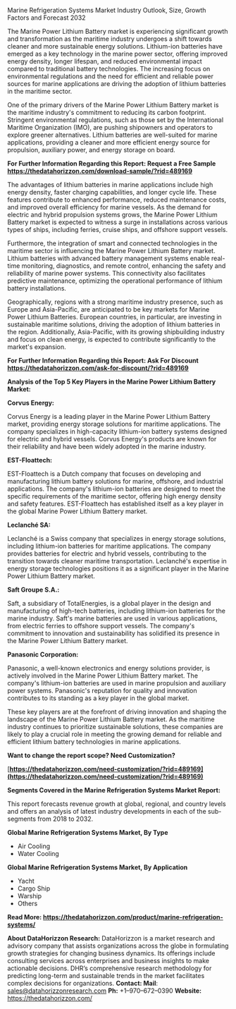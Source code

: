 ﻿Marine Refrigeration Systems Market Industry Outlook, Size, Growth Factors and Forecast 2032

The Marine Power Lithium Battery market is experiencing significant growth and transformation as the maritime industry undergoes a shift towards cleaner and more sustainable energy solutions. Lithium-ion batteries have emerged as a key technology in the marine power sector, offering improved energy density, longer lifespan, and reduced environmental impact compared to traditional battery technologies. The increasing focus on environmental regulations and the need for efficient and reliable power sources for marine applications are driving the adoption of lithium batteries in the maritime sector.

One of the primary drivers of the Marine Power Lithium Battery market is the maritime industry's commitment to reducing its carbon footprint. Stringent environmental regulations, such as those set by the International Maritime Organization (IMO), are pushing shipowners and operators to explore greener alternatives. Lithium batteries are well-suited for marine applications, providing a cleaner and more efficient energy source for propulsion, auxiliary power, and energy storage on board.

**For Further Information Regarding this Report: Request a Free Sample <https://thedatahorizzon.com/download-sample/?rid=489169>** 

The advantages of lithium batteries in marine applications include high energy density, faster charging capabilities, and longer cycle life. These features contribute to enhanced performance, reduced maintenance costs, and improved overall efficiency for marine vessels. As the demand for electric and hybrid propulsion systems grows, the Marine Power Lithium Battery market is expected to witness a surge in installations across various types of ships, including ferries, cruise ships, and offshore support vessels.

Furthermore, the integration of smart and connected technologies in the maritime sector is influencing the Marine Power Lithium Battery market. Lithium batteries with advanced battery management systems enable real-time monitoring, diagnostics, and remote control, enhancing the safety and reliability of marine power systems. This connectivity also facilitates predictive maintenance, optimizing the operational performance of lithium battery installations.

Geographically, regions with a strong maritime industry presence, such as Europe and Asia-Pacific, are anticipated to be key markets for Marine Power Lithium Batteries. European countries, in particular, are investing in sustainable maritime solutions, driving the adoption of lithium batteries in the region. Additionally, Asia-Pacific, with its growing shipbuilding industry and focus on clean energy, is expected to contribute significantly to the market's expansion.

**For Further Information Regarding this Report: Ask For Discount <https://thedatahorizzon.com/ask-for-discount/?rid=489169>** 

**Analysis of the Top 5 Key Players in the Marine Power Lithium Battery Market:**

**Corvus Energy:**

Corvus Energy is a leading player in the Marine Power Lithium Battery market, providing energy storage solutions for maritime applications. The company specializes in high-capacity lithium-ion battery systems designed for electric and hybrid vessels. Corvus Energy's products are known for their reliability and have been widely adopted in the marine industry.

**EST-Floattech:**

EST-Floattech is a Dutch company that focuses on developing and manufacturing lithium battery solutions for marine, offshore, and industrial applications. The company's lithium-ion batteries are designed to meet the specific requirements of the maritime sector, offering high energy density and safety features. EST-Floattech has established itself as a key player in the global Marine Power Lithium Battery market.

**Leclanché SA:**

Leclanché is a Swiss company that specializes in energy storage solutions, including lithium-ion batteries for maritime applications. The company provides batteries for electric and hybrid vessels, contributing to the transition towards cleaner maritime transportation. Leclanché's expertise in energy storage technologies positions it as a significant player in the Marine Power Lithium Battery market.

**Saft Groupe S.A.:**

Saft, a subsidiary of TotalEnergies, is a global player in the design and manufacturing of high-tech batteries, including lithium-ion batteries for the marine industry. Saft's marine batteries are used in various applications, from electric ferries to offshore support vessels. The company's commitment to innovation and sustainability has solidified its presence in the Marine Power Lithium Battery market.

**Panasonic Corporation:**

Panasonic, a well-known electronics and energy solutions provider, is actively involved in the Marine Power Lithium Battery market. The company's lithium-ion batteries are used in marine propulsion and auxiliary power systems. Panasonic's reputation for quality and innovation contributes to its standing as a key player in the global market.

These key players are at the forefront of driving innovation and shaping the landscape of the Marine Power Lithium Battery market. As the maritime industry continues to prioritize sustainable solutions, these companies are likely to play a crucial role in meeting the growing demand for reliable and efficient lithium battery technologies in marine applications.

**Want to change the report scope? Need Customization?**

[**https://thedatahorizzon.com/need-customization/?rid=489169](https://thedatahorizzon.com/need-customization/?rid=489169)** 

**Segments Covered in the Marine Refrigeration Systems Market Report:**

This report forecasts revenue growth at global, regional, and country levels and offers an analysis of latest industry developments in each of the sub-segments from 2018 to 2032.

**Global Marine Refrigeration Systems Market, By Type**

- Air Cooling
- Water Cooling

**Global Marine Refrigeration Systems Market, By Application**

- Yacht
- Cargo Ship
- Warship
- Others

**Read More: <https://thedatahorizzon.com/product/marine-refrigeration-systems/>** 

**About DataHorizzon Research:**DataHorizzon is a market research and advisory company that assists organizations across the globe in formulating growth strategies for changing business dynamics. Its offerings include consulting services across enterprises and business insights to make actionable decisions. DHR’s comprehensive research methodology for predicting long-term and sustainable trends in the market facilitates complex decisions for organizations.**Contact:Mail**: <sales@datahorizzonresearch.com> **Ph:** +1–970–672–0390**Website:** <https://thedatahorizzon.com/> 
